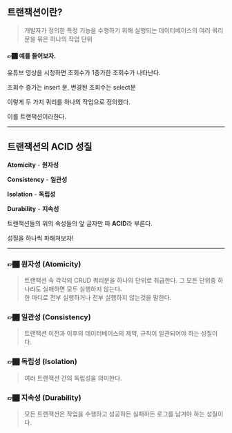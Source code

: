 ## **트랜잭션이란?**

> 개발자가 정의한 특정 기능을 수행하기 위해 실행되는 데이터베이스의 여러 쿼리문을 묶은 하나의 작업 단위

#### 👉🏾 예를 들어보자. 

유튜브 영상을 시청하면 조회수가 1증가한 조회수가 나타난다.

조회수 증가는 insert 문, 변경된 조회수는 select문

이렇게 두 가지 쿼리를 하나의 작업으로 정의했다.

이를 트랜잭션이라한다.

---

## **트랜잭션의 ACID 성질**

**Atomicity** \- **원자성**

**Consistency** \- **일관성**

**Isolation** \- **독립성**

**Durability** \- **지속성**

트랜잭션들의 위의 속성들의 앞 글자만 따 **ACID**라 부른다.

성질을 하나씩 파해쳐보자!

---

### 👉🏾 **원자성** (Atomicity)

> 트랜잭션 속 각각의 CRUD 쿼리문을 하나의 단위로 취급한다. 그 모든 단위중 하나라도 실패하면 모두 실행하지 않는다.  
> 한 마디로 전부 실행하거나 전부 실행하지 않는것을 말한다.

### 👉🏾 **일관성** (Consistency)

> 트랜잭션 이전과 이후의 데이터베이스의 제약, 규칙이 일관되어야 하는 성질이다.  

### 👉🏾 **독립성** (Isolation)

> 여러 트랜잭션 간의 독립성을 의미한다.

### 👉🏾 **지속성** (Durability)

> 모든 트랜잭션은 작업을 수행하고 성공하든 실패하든 로그를 남겨야 하는 성질이다.
